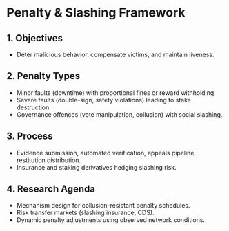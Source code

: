 # Penalty & Slashing Framework

## 1. Objectives
- Deter malicious behavior, compensate victims, and maintain liveness.

## 2. Penalty Types
- Minor faults (downtime) with proportional fines or reward withholding.
- Severe faults (double-sign, safety violations) leading to stake destruction.
- Governance offences (vote manipulation, collusion) with social slashing.

## 3. Process
- Evidence submission, automated verification, appeals pipeline, restitution distribution.
- Insurance and staking derivatives hedging slashing risk.

## 4. Research Agenda
- Mechanism design for collusion-resistant penalty schedules.
- Risk transfer markets (slashing insurance, CDS).
- Dynamic penalty adjustments using observed network conditions.
